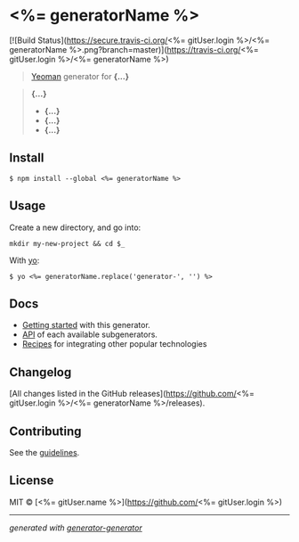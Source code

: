 # <%= generatorName %>

[![Build Status](https://secure.travis-ci.org/<%= gitUser.login %>/<%= generatorName %>.png?branch=master)](https://travis-ci.org/<%= gitUser.login %>/<%= generatorName %>)

> [Yeoman](http://yeoman.io) generator for **{...}**

> **{...}**
> * **{...}**
> * **{...}**
> * **{...}**


## Install

```
$ npm install --global <%= generatorName %>
```


## Usage

Create a new directory, and go into:
```
mkdir my-new-project && cd $_
```

With [yo](https://github.com/yeoman/yo):

```
$ yo <%= generatorName.replace('generator-', '') %>
```


## Docs

* [Getting started](docs/README.md) with this generator.
* [API](docs/recipes/README.md) of each available subgenerators.
* [Recipes](docs/recipes/README.md) for integrating other popular technologies


## Changelog

[All changes listed in the GitHub releases](https://github.com/<%= gitUser.login %>/<%= generatorName %>/releases).


## Contributing

See the [guidelines](CONTRIBUTING.md).


## License

MIT © [<%= gitUser.name %>](https://github.com/<%= gitUser.login %>)


***
*generated with [generator-generator](https://github.com/yeoman/generator-generator)*
